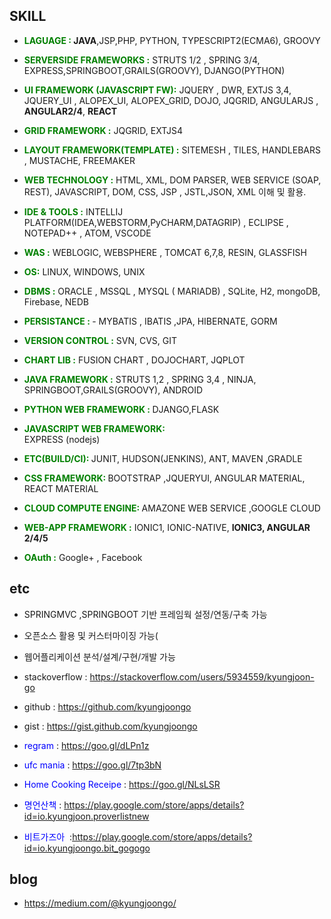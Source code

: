 
## SKILL 

- <font color='green' style="font-weight: bold"> LAGUAGE :  </font> <b>JAVA</b>,JSP,PHP, PYTHON, TYPESCRIPT2(ECMA6), GROOVY 
- <font color='green' style="font-weight: bold"> SERVERSIDE FRAMEWORKS :</font> STRUTS 1/2 , SPRING 3/4, EXPRESS,SPRINGBOOT,GRAILS(GROOVY), DJANGO(PYTHON)
- <font color='green' style="font-weight: bold"> UI FRAMEWORK (JAVASCRIPT FW):</font> JQUERY , DWR, EXTJS 3,4, JQUERY_UI , ALOPEX_UI, ALOPEX_GRID, DOJO, JQGRID, ANGULARJS , <b>ANGULAR2/4</b>, <b>REACT</b>
- <font color='green' style="font-weight: bold"> GRID FRAMEWORK :</font>  JQGRID, EXTJS4
- <font color='green' style="font-weight: bold"> LAYOUT FRAMEWORK(TEMPLATE) :</font>  SITEMESH , TILES, HANDLEBARS , MUSTACHE, FREEMAKER
- <font color='green' style="font-weight: bold"> WEB TECHNOLOGY :</font>  HTML, XML, DOM PARSER,  WEB SERVICE (SOAP, REST), JAVASCRIPT, DOM, CSS, JSP , JSTL,JSON, XML  이해 및 활용.
- <font color='green' style="font-weight: bold"> IDE & TOOLS :</font> INTELLIJ PLATFORM(IDEA,WEBSTORM,PyCHARM,DATAGRIP) , ECLIPSE , NOTEPAD++ , ATOM, VSCODE
- <font color='green' style="font-weight: bold"> WAS :</font>  WEBLOGIC, WEBSPHERE , TOMCAT 6,7,8, RESIN, GLASSFISH
- <font color='green' style="font-weight: bold"> OS:</font>  LINUX, WINDOWS, UNIX
- <font color='green' style="font-weight: bold"> DBMS :</font>  ORACLE , MSSQL , MYSQL ( MARIADB) , SQLite, H2, mongoDB, Firebase, NEDB
- <font color='green' style="font-weight: bold"> PERSISTANCE : </font> - MYBATIS , IBATIS ,JPA, HIBERNATE, GORM 

- <font color='green' style="font-weight: bold" > VERSION CONTROL :</font>
  SVN, CVS, GIT
- <font color='green' style="font-weight: bold"> CHART LIB :</font> 
  FUSION CHART , DOJOCHART, JQPLOT
- <font color='green' style="font-weight: bold"> JAVA FRAMEWORK :</font> 
  STRUTS 1,2 , SPRING 3,4 , NINJA, SPRINGBOOT,GRAILS(GROOVY), ANDROID
- <font color='green' style="font-weight: bold"> PYTHON WEB FRAMEWORK : </font> 
  DJANGO,FLASK
- <font color='green' style="font-weight: bold"> JAVASCRIPT WEB FRAMEWORK: </font>  
  EXPRESS (nodejs)
- <font color='green' style="font-weight: bold"> ETC(BUILD/CI): </font>
  JUNIT, HUDSON(JENKINS), ANT, MAVEN ,GRADLE
- <font color='green' style="font-weight: bold"> CSS FRAMEWORK: </font> 
  BOOTSTRAP ,JQUERYUI, ANGULAR MATERIAL, REACT MATERIAL
- <font color='green' style="font-weight: bold"> CLOUD COMPUTE ENGINE: </font> 
  AMAZONE WEB SERVICE ,GOOGLE CLOUD
- <font color='green' style="font-weight: bold"> WEB-APP FRAMEWORK :</font> 
  IONIC1, IONIC-NATIVE, <b>IONIC3, ANGULAR 2/4/5</b>
  
 - <font color='green' style="font-weight: bold"> OAuth :</font> Google+ , Facebook 

## etc

- SPRINGMVC ,SPRINGBOOT 기반 프레임웍 설정/연동/구축 가능
- 오픈소스 활용 및 커스터마이징 가능(
- 웹어플리케이션 분석/설계/구현/개발 가능

- stackoverflow :  <https://stackoverflow.com/users/5934559/kyungjoon-go>

- github : <https://github.com/kyungjoongo>

- gist : <https://gist.github.com/kyungjoongo>

-  <font color='blue'>regram</font> : <https://goo.gl/dLPn1z>

-  <font color='blue'>ufc mania</font> : <https://goo.gl/7tp3bN>

-  <font color='blue'>Home Cooking Receipe</font> : <https://goo.gl/NLsLSR>

- <font color='blue'> 명언산책 </font> : <https://play.google.com/store/apps/details?id=io.kyungjoon.proverlistnew>

- <font color='blue'> 비트가즈아 </font> :<https://play.google.com/store/apps/details?id=io.kyungjoongo.bit_gogogo>



## blog
- <https://medium.com/@kyungjoongo/>



